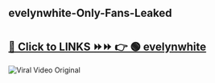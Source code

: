 
 ## evelynwhite-Only-Fans-Leaked

# <h2><a href="https://clipsfans.com/evelynwhite&ref=git">🔗 Click to LINKS ⏩⏩ 👉 🟢 evelynwhite </a></h2>

<a href="https://clipsfans.com/evelynwhite&ref=git" rel="nofollow" data-target="animated-image.originalLink"><img src="https://i.ibb.co.com/xMMVF88/686577567.gif" alt="Viral Video Original" style="max-width: 100%; display: inline-block;" data-target="animated-image.originalImage"></a>
